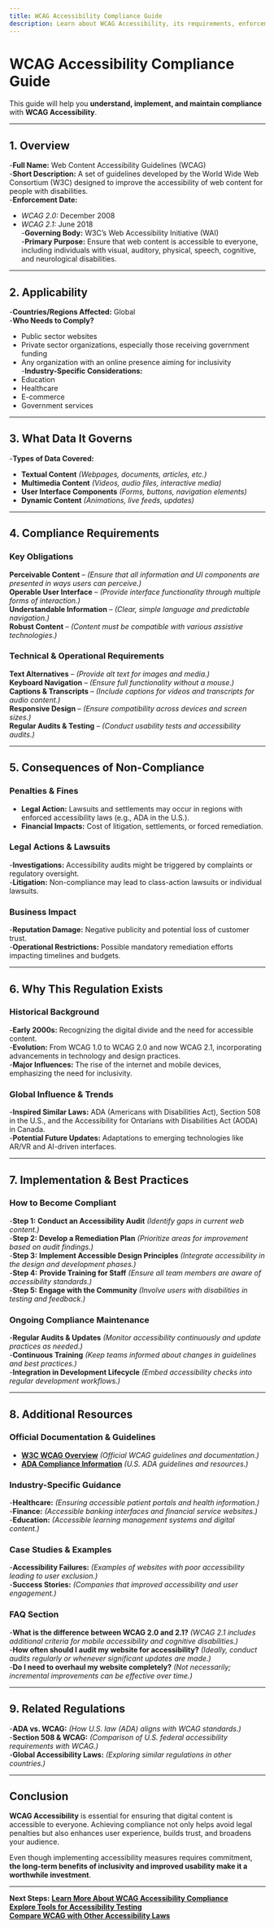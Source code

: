 ```yaml
---
title: WCAG Accessibility Compliance Guide  
description: Learn about WCAG Accessibility, its requirements, enforcement, and best practices.
---
```


# **WCAG Accessibility Compliance Guide**
This guide will help you **understand, implement, and maintain compliance** with **WCAG Accessibility**.

---

## **1. Overview**
-**Full Name:** Web Content Accessibility Guidelines (WCAG)  
-**Short Description:** A set of guidelines developed by the World Wide Web Consortium (W3C) designed to improve the accessibility of web content for people with disabilities.  
-**Enforcement Date:**  
  - *WCAG 2.0:* December 2008  
  - *WCAG 2.1:* June 2018  
-**Governing Body:** W3C’s Web Accessibility Initiative (WAI)  
-**Primary Purpose:** Ensure that web content is accessible to everyone, including individuals with visual, auditory, physical, speech, cognitive, and neurological disabilities.

---

## **2. Applicability**
-**Countries/Regions Affected:** Global  
-**Who Needs to Comply?**  
  - Public sector websites  
  - Private sector organizations, especially those receiving government funding  
  - Any organization with an online presence aiming for inclusivity  
-**Industry-Specific Considerations:**  
  - Education  
  - Healthcare  
  - E-commerce  
  - Government services

---

## **3. What Data It Governs**
-**Types of Data Covered:**  
  -  **Textual Content** *(Webpages, documents, articles, etc.)*  
  -  **Multimedia Content** *(Videos, audio files, interactive media)*  
  -  **User Interface Components** *(Forms, buttons, navigation elements)*  
  -  **Dynamic Content** *(Animations, live feeds, updates)*  

---

## **4. Compliance Requirements**
### **Key Obligations**
 **Perceivable Content** – *(Ensure that all information and UI components are presented in ways users can perceive.)*  
 **Operable User Interface** – *(Provide interface functionality through multiple forms of interaction.)*  
 **Understandable Information** – *(Clear, simple language and predictable navigation.)*  
 **Robust Content** – *(Content must be compatible with various assistive technologies.)*  

### **Technical & Operational Requirements**
 **Text Alternatives** – *(Provide alt text for images and media.)*  
 **Keyboard Navigation** – *(Ensure full functionality without a mouse.)*  
 **Captions & Transcripts** – *(Include captions for videos and transcripts for audio content.)*  
 **Responsive Design** – *(Ensure compatibility across devices and screen sizes.)*  
 **Regular Audits & Testing** – *(Conduct usability tests and accessibility audits.)*  

---

## **5. Consequences of Non-Compliance**
### **Penalties & Fines**
- **Legal Action:** Lawsuits and settlements may occur in regions with enforced accessibility laws (e.g., ADA in the U.S.).  
- **Financial Impacts:** Cost of litigation, settlements, or forced remediation.  

### **Legal Actions & Lawsuits**
-**Investigations:** Accessibility audits might be triggered by complaints or regulatory oversight.  
-**Litigation:** Non-compliance may lead to class-action lawsuits or individual lawsuits.  

### **Business Impact**
-**Reputation Damage:** Negative publicity and potential loss of customer trust.  
-**Operational Restrictions:** Possible mandatory remediation efforts impacting timelines and budgets.

---

## **6. Why This Regulation Exists**
### **Historical Background**
-**Early 2000s:** Recognizing the digital divide and the need for accessible content.  
-**Evolution:** From WCAG 1.0 to WCAG 2.0 and now WCAG 2.1, incorporating advancements in technology and design practices.  
-**Major Influences:** The rise of the internet and mobile devices, emphasizing the need for inclusivity.

### **Global Influence & Trends**
-**Inspired Similar Laws:** ADA (Americans with Disabilities Act), Section 508 in the U.S., and the Accessibility for Ontarians with Disabilities Act (AODA) in Canada.  
-**Potential Future Updates:** Adaptations to emerging technologies like AR/VR and AI-driven interfaces.

---

## **7. Implementation & Best Practices**
### **How to Become Compliant**
-**Step 1:** **Conduct an Accessibility Audit** *(Identify gaps in current web content.)*  
-**Step 2:** **Develop a Remediation Plan** *(Prioritize areas for improvement based on audit findings.)*  
-**Step 3:** **Implement Accessible Design Principles** *(Integrate accessibility in the design and development phases.)*  
-**Step 4:** **Provide Training for Staff** *(Ensure all team members are aware of accessibility standards.)*  
-**Step 5:** **Engage with the Community** *(Involve users with disabilities in testing and feedback.)*  

### **Ongoing Compliance Maintenance**
-**Regular Audits & Updates** *(Monitor accessibility continuously and update practices as needed.)*  
-**Continuous Training** *(Keep teams informed about changes in guidelines and best practices.)*  
-**Integration in Development Lifecycle** *(Embed accessibility checks into regular development workflows.)*

---

## **8. Additional Resources**
### **Official Documentation & Guidelines**
- **[W3C WCAG Overview](https://www.w3.org/WAI/standards-guidelines/wcag/)** *(Official WCAG guidelines and documentation.)*  
- **[ADA Compliance Information](https://www.ada.gov/)** *(U.S. ADA guidelines and resources.)*  

### **Industry-Specific Guidance**
-**Healthcare:** *(Ensuring accessible patient portals and health information.)*  
-**Finance:** *(Accessible banking interfaces and financial service websites.)*  
-**Education:** *(Accessible learning management systems and digital content.)*  

### **Case Studies & Examples**
-**Accessibility Failures:** *(Examples of websites with poor accessibility leading to user exclusion.)*  
-**Success Stories:** *(Companies that improved accessibility and user engagement.)*  

### **FAQ Section**
-**What is the difference between WCAG 2.0 and 2.1?** *(WCAG 2.1 includes additional criteria for mobile accessibility and cognitive disabilities.)*  
-**How often should I audit my website for accessibility?** *(Ideally, conduct audits regularly or whenever significant updates are made.)*  
-**Do I need to overhaul my website completely?** *(Not necessarily; incremental improvements can be effective over time.)*

---

## **9. Related Regulations**
-**ADA vs. WCAG:** *(How U.S. law (ADA) aligns with WCAG standards.)*  
-**Section 508 & WCAG:** *(Comparison of U.S. federal accessibility requirements with WCAG.)*  
-**Global Accessibility Laws:** *(Exploring similar regulations in other countries.)*

---

## **Conclusion**
**WCAG Accessibility** is essential for ensuring that digital content is accessible to everyone. Achieving compliance not only helps avoid legal penalties but also enhances user experience, builds trust, and broadens your audience.

Even though implementing accessibility measures requires commitment, **the long-term benefits of inclusivity and improved usability make it a worthwhile investment**.

---

 **Next Steps:**
 **[Learn More About WCAG Accessibility Compliance](#)**  
 **[Explore Tools for Accessibility Testing](#)**  
 **[Compare WCAG with Other Accessibility Laws](#)**
